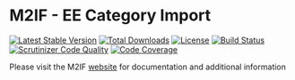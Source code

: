 # M2IF - EE Category Import

[![Latest Stable Version](https://img.shields.io/packagist/v/techdivision/import-category-ee.svg?style=flat-square)](https://packagist.org/packages/techdivision/import-category-ee) 
 [![Total Downloads](https://img.shields.io/packagist/dt/techdivision/import-category-ee.svg?style=flat-square)](https://packagist.org/packages/techdivision/import-category-ee)
 [![License](https://img.shields.io/packagist/l/techdivision/import-category-ee.svg?style=flat-square)](https://packagist.org/packages/techdivision/import-category-ee)
 [![Build Status](https://img.shields.io/travis/techdivision/import-category-ee/master.svg?style=flat-square)](http://travis-ci.org/techdivision/import-category-ee)
 [![Scrutinizer Code Quality](https://img.shields.io/scrutinizer/g/techdivision/import-category-ee/master.svg?style=flat-square)](https://scrutinizer-ci.com/g/techdivision/import-category-ee/?branch=master) 
 [![Code Coverage](https://img.shields.io/scrutinizer/coverage/g/techdivision/import-category-ee/master.svg?style=flat-square)](https://scrutinizer-ci.com/g/techdivision/import-category-ee/?branch=master)

Please visit the M2IF [website](https://m2if.com) for documentation and additional information
